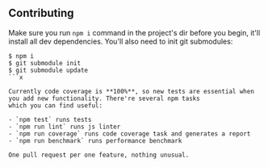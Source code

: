 
## Contributing

Make sure you run `npm i` command in the project's dir before you begin, it'll install all dev dependencies. You'll also need to init git submodules:

```shell
$ npm i
$ git submodule init
$ git submodule update
```x

Currently code coverage is **100%**, so new tests are essential when you add new functionality. There're several npm tasks
which you can find useful:

- `npm test` runs tests
- `npm run lint` runs js linter
- `npm run coverage` runs code coverage task and generates a report
- `npm run benchmark` runs performance benchmark

One pull request per one feature, nothing unusual.

